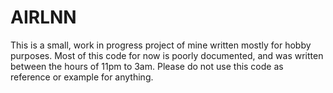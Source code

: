 # AIRLNN
This is a small, work in progress project of mine written mostly for hobby purposes. Most of this code for now is poorly documented, and was written between the hours of 11pm to 3am. Please do not use this code as reference or example for anything.
